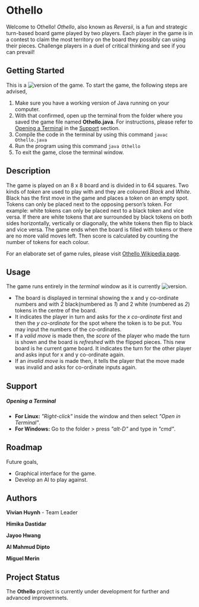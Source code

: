 # Othello
Welcome to Othello! *Othello*, also known as *Reversii*, is a fun and strategic turn-based board game played by two players. 
Each player in the game is in a contest to claim the most territory on the board they possibly can using their pieces. Challenge
players in a duel of critical thinking and see if you can prevail!

## Getting Started
This is a ![version](https://img.shields.io/badge/version-text--based-green.svg?style=flat-square) of the game. To start the game, the
following steps are advised,
1. Make sure you have a working version of Java running on your computer.
2. With that confirmed, open up the terminal from the folder where you saved the game file named **Othello.java**. For instructions, please
refer to [Opening a Terminal](#opening-a-terminal) in the [Support](#support) section.
3. Compile the code in the terminal by using this command ```javac Othello.java```
4. Run the program using this command ```java Othello```
5. To exit the game, close the terminal window.

## Description
The game is played on an 8 x 8 board and is divided in to 64 squares. Two kinds of *token* are used to play with and they are coloured
*Black* and *White*. Black has the first move in the game and places a token on an empty spot. Tokens can only be placed next to the opposing
person’s token. For example: white tokens can only be placed next to a black token and vice versa. If there are white tokens that are
surrounded by black tokens on both sides horizontally, vertically or diagonally, the white tokens then flip to black and vice versa. The game
ends when the board is filled with tokens or there are no more valid moves left. Then score is calculated by counting the number of tokens for
each colour.

For an elaborate set of game rules, please visit [Othello Wikipedia page](https://en.wikipedia.org/wiki/Reversi).

## Usage
The game runs entirely in the *terminal* window as it is currently ![version](https://img.shields.io/badge/version-text--based-green.svg?style=flat-square).
- The board is displayed in terminal showing the x and y co-ordinate numbers and with 2 black(numbered as *1*)
and 2 white (numbered as *2*) tokens in the centre of the board.
- It indicates the player in turn and asks for the *x co-ordinate* first and then the *y co-ordinate* for the spot where the token is to be put. You may input the numbers of the co-ordinates.
- If a *valid move* is made then, the *score* of the player who made the turn is shown and the board is *refreshed* with the flipped pieces.
This new board is he current game board. It indicates the turn for the other player and asks input for x and y co-ordinate again.
- If an *invalid move* is made then, it tells the player that the move made was invalid and asks for co-ordinate inputs again. 

## Support
##### Opening a Terminal
- **For Linux:** *"Right-click"* inside the window and then select *"Open in Terminal"*.
- **For Windows:** Go to the folder > press *"alt-D"* and type in *"cmd"*.

## Roadmap
Future goals,
- Graphical interface for the game.
- Develop an AI to play against.

## Authors
**Vivian Huynh** - Team Leader

**Himika Dastidar**

**Jayoo Hwang**

**Al Mahmud Dipto**

**Miguel Merin**

## Project Status
The **Othello** project is currently under development for further and advanced improvemnets.
